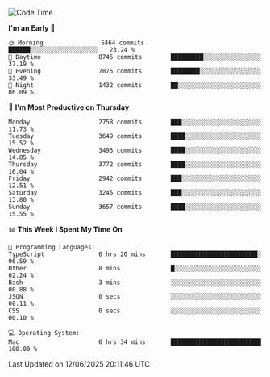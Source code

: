 <!--START_SECTION:waka-->
![Code Time](http://img.shields.io/badge/Code%20Time-5%2C148%20hrs%2016%20mins-blue)

**I'm an Early 🐤** 

```text
🌞 Morning                5464 commits        ██████░░░░░░░░░░░░░░░░░░░   23.24 % 
🌆 Daytime                8745 commits        █████████░░░░░░░░░░░░░░░░   37.19 % 
🌃 Evening                7875 commits        ████████░░░░░░░░░░░░░░░░░   33.49 % 
🌙 Night                  1432 commits        ██░░░░░░░░░░░░░░░░░░░░░░░   06.09 % 
```
📅 **I'm Most Productive on Thursday** 

```text
Monday                   2758 commits        ███░░░░░░░░░░░░░░░░░░░░░░   11.73 % 
Tuesday                  3649 commits        ████░░░░░░░░░░░░░░░░░░░░░   15.52 % 
Wednesday                3493 commits        ████░░░░░░░░░░░░░░░░░░░░░   14.85 % 
Thursday                 3772 commits        ████░░░░░░░░░░░░░░░░░░░░░   16.04 % 
Friday                   2942 commits        ███░░░░░░░░░░░░░░░░░░░░░░   12.51 % 
Saturday                 3245 commits        ███░░░░░░░░░░░░░░░░░░░░░░   13.80 % 
Sunday                   3657 commits        ████░░░░░░░░░░░░░░░░░░░░░   15.55 % 
```


📊 **This Week I Spent My Time On** 

```text
💬 Programming Languages: 
TypeScript               6 hrs 20 mins       ████████████████████████░   96.59 % 
Other                    8 mins              █░░░░░░░░░░░░░░░░░░░░░░░░   02.24 % 
Bash                     3 mins              ░░░░░░░░░░░░░░░░░░░░░░░░░   00.88 % 
JSON                     0 secs              ░░░░░░░░░░░░░░░░░░░░░░░░░   00.11 % 
CSS                      0 secs              ░░░░░░░░░░░░░░░░░░░░░░░░░   00.10 % 

💻 Operating System: 
Mac                      6 hrs 34 mins       █████████████████████████   100.00 % 
```


 Last Updated on 12/06/2025 20:11:46 UTC
<!--END_SECTION:waka-->
